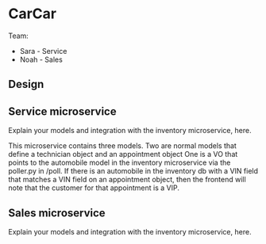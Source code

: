 # CarCar

Team:

* Sara - Service
* Noah - Sales

## Design

## Service microservice

Explain your models and integration with the inventory
microservice, here.

This microservice contains three models. Two are normal models that define a technician object and an appointment object  One is a VO that points to the automobile model in the inventory microservice via the poller.py in /poll. If there is an automobile in the inventory db with a VIN field that matches a VIN field on an appointment object, then the frontend will note that the customer for that appointment is a VIP.


## Sales microservice

Explain your models and integration with the inventory
microservice, here.

